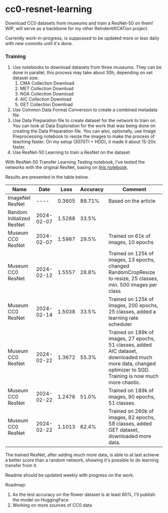 # cc0-resnet-learning
Download CC0 datasets from museums and train a ResNet-50 on them! WIP, will serve as a backbone for my other ReIndentifiCATion project.

Currently work-in-progress, is suppossed to be updated more or less daily with new commits until it's done.

### Training

1. Use notebooks to download datasets from three museums. They can be done in parallel, this process may take about 30h, depending on set dataset size.
   1. CMA Collection Download
   2. MET Collection Download
   3. NGA Collection Download
   4. AIC Collection Download
   5. GET Collection Download
2. Use Common Data Format Conversion to create a combined metadata file
3. Use Data Preparation file to create dataset for the network to train on.
   You can look at Data Exploration for the work that was being done on creating the Data Preparation file.
   You can also, optionally, use Image Preprocessing notebook to resize the images to make the process of teaching faster. On my setup (3070TI + HDD), it made it about 15-20x faster.
4. Use ResNet-50 Learning to train a ResNet on the dataset

With ResNet-50 Transfer Learning Testing notebook, I've tested the networks with the original ResNet, basing on [this notebook](https://github.com/ovh/ai-training-examples/blob/main/notebooks/computer-vision/image-classification/tensorflow/resnet50/notebook-resnet-transfer-learning-image-classification.ipynb). 

Results are presented in the table below.

|Name|Date|Loss|Accuracy|Comment|
|---|---|---|---|---|
|ImageNet ResNet|----|0.3605|88.71%|Based on the article|
|Random Initialized ResNet|2024-02-07|1.5288|33.5%||
|Museum CC0 ResNet|2024-02-07|1.5987|29.5%|Trained on 61k of images, 10 epochs|
|Museum CC0 ResNet|2024-02-12|1.5557|28.8%|Trained on 125k of images, 13 epochs, changed RandomCropResize to resize, 25 classes, min. 500 images per class|
|Museum CC0 ResNet|2024-02-14|1.5038|33.5%|Trained on 125k of images, 200 epochs, 25 classes, added a learning rate scheduler|
|Museum CC0 ResNet|2024-02-22|1.3672|55.3%|Trained on 189k of images, 27 epochs, 51 classes, added AIC dataset, downloaded much more data, changed optimizer to SGD. Training is now much more chaotic.|
|Museum CC0 ResNet|2024-02-22|1.2476|51.0%|Trained on 189k of images, 90 epochs, 51 classes.|
|Museum CC0 ResNet|2024-02-22|1.1013|62.4%|Trained on 260k of images, 82 epochs, 58 classes, added GET dataset, downloaded more data.|

The trained ResNet, after adding much more data, is able to at last achieve a better score than a random network, showing it's possible to do learning transfer from it. 

Readme should be updated weekly with progress on the work.

Roadmap:
1. As the test accuracy on the flower dataset is at least 60%, I'll publish the model on HuggingFace
2. Working on more sources of CC0 data 

